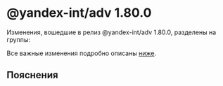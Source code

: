 # @yandex-int/adv 1.80.0

<!-- ЧЕЛОВЕЧЕСКОЕ ВСТУПЛЕНИЕ -->

Изменения, вошедшие в релиз @yandex-int/adv 1.80.0, разделены на группы:

Все важные изменения подробно описаны [ниже](#Пояснения).

## Пояснения

